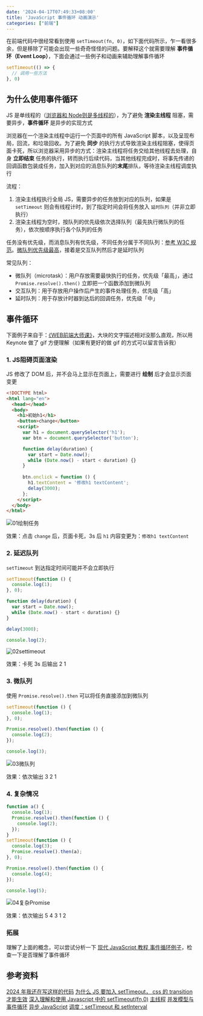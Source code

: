 ```yaml
---
date: '2024-04-17T07:49:33+08:00'
title: 'JavaScript 事件循环 动画演示'
categories: ["前端"]
---
```


在前端代码中很经常看到使用 `setTimeout(fn, 0)`，如下面代码所示，乍一看很多余，但是移除了可能会出现一些奇奇怪怪的问题。要解释这个就需要理解 **事件循环（Event Loop）**，下面会通过一些例子和动画来辅助理解事件循环

```js
setTimeout(() => {
  // 调用一些方法
}, 0)
```

## 为什么使用事件循环

JS 是单线程的（[浏览器和 Node则是多线程的](https://www.reddit.com/r/node/comments/nqxelw/why_everyone_is_saying_that_js_is_single_threaded/)），为了避免 **渲染主线程** 阻塞，需要异步，**事件循环** 是异步的实现方式

浏览器在一个渲染主线程中运行一个页面中的所有 JavaScript 脚本，以及呈现布局，回流，和垃圾回收。为了避免 **同步** 的执行方式导致渲染主线程阻塞，使得页面卡死，所以浏览器采用异步的方式：渲染主线程将任务交给其他线程去处理，自身 **立即结束** 任务的执行，转而执行后续代码，当其他线程完成时，将事先传递的回调函数包装成任务，加入到对应的消息队列的**末尾**排队，等待渲染主线程调度执行

流程：
1. 渲染主线程执行全局 JS，需要异步的任务放到对应的队列，如果是 `setTimeout` 则会有线程计时，到了指定时间会将任务放入 `延时队列`（并非立即执行）
2. 渲染主线程为空时，按队列的优先级依次选择队列（最先执行微队列的任务），依次按顺序执行各个队列的任务

任务没有优先级，而消息队列有优先级，不同任务分属于不同队列：[参考 W3C 规范](https://html.spec.whatwg.org/multipage/webappapis.html#generic-task-sources)。[微队列优先级最高](https://html.spec.whatwg.org/multipage/webappapis.html#perform-a-microtask-checkpoint)，接着是交互队列然后才是延时队列

常见队列：

- 微队列（microtask）：⽤户存放需要最快执⾏的任务，优先级「最⾼」，通过 `Promise.resolve().then()` ⽴即把⼀个函数添加到微队列
- 交互队列：⽤于存放⽤户操作后产⽣的事件处理任务，优先级「⾼」
- 延时队列：⽤于存放计时器到达后的回调任务，优先级「中」



## 事件循环

下面例子来自于：[《WEB前端大师课》](https://ke.qq.com/course/5892689)，大块的文字描述相对没那么直观，所以用 Keynote 做了 gif 方便理解（如果有更好的做 gif 的方式可以留言告诉我）

### 1. JS阻碍页面渲染

JS 修改了 DOM 后，并不会马上显示在页面上，需要进行 **绘制** 后才会显示页面变更

```html
<!DOCTYPE html>
<html lang="en">
  <head></head>
  <body>
    <h1>初始h1</h1>
    <button>change</button>
    <script>
      var h1 = document.querySelector('h1');
      var btn = document.querySelector('button');

      function delay(duration) {
        var start = Date.now();
        while (Date.now() - start < duration) {}
      }
      
      btn.onclick = function () {
        h1.textContent = '修改h1 textContent';
        delay(3000);
      };
    </script>
  </body>
</html>
```

![01绘制任务](JavaScript事件循环动画演示/1929786-20240416173932693-109077340.gif)

效果：点击 `change` 后，页面卡死，3s 后 `h1` 内容变更为：`修改h1 textContent`

### 2. 延迟队列

`setTimeout` 到达指定时间可能并不会立即执行

```js
setTimeout(function () {
  console.log(1);
}, 0);

function delay(duration) {
  var start = Date.now();
  while (Date.now() - start < duration) {}
}

delay(3000);

console.log(2);
```

![02settimeout](JavaScript事件循环动画演示/1929786-20240416174000096-2033848170.gif)

效果：卡死 3s 后输出 2 1

### 3. 微队列

使用 `Promise.resolve().then` 可以将任务直接添加到微队列

```js
setTimeout(function () {
  console.log(1);
}, 0);

Promise.resolve().then(function () {
  console.log(2);
});

console.log(3);
```

![03微队列](JavaScript事件循环动画演示/1929786-20240416174033217-629343889.gif)

效果：依次输出 3 2 1

### 4. 复杂情况

```js
function a() {
  console.log(1);
  Promise.resolve().then(function () {
    console.log(2);
  });
}
setTimeout(function () {
  console.log(3);
  Promise.resolve().then(a);
}, 0);

Promise.resolve().then(function () {
  console.log(4);
});

console.log(5);
```

![04复杂Promise](JavaScript事件循环动画演示/1929786-20240416174055454-1565610014.gif)

效果：依次输出 5 4 3 1 2

### 拓展

理解了上面的概念，可以尝试分析一下 [现代 JavaScript 教程 事件循环例子](https://zh.javascript.info/event-loop#xia-fang-zhe-duan-dai-ma-de-shu-chu-shi-shi-mo)，检查一下是否理解了事件循环

## 参考资料

[2024 年我还在写这样的代码](https://twitter.com/randyloop/status/1779145003824288010)
[为什么 JS 要加入 setTimeout， css 的 transition 才能生效](https://v2ex.com/t/633069)
[深入理解和使用 Javascript 中的 setTimeout(fn,0)](https://yugasun.com/post/understand-settimeout-fn-0)
[主线程](https://developer.mozilla.org/zh-CN/docs/Glossary/Main_thread)
[并发模型与事件循环](https://developer.mozilla.org/zh-CN/docs/Web/JavaScript/Event_loop)
[异步 JavaScript](https://developer.mozilla.org/zh-CN/docs/Learn/JavaScript/Asynchronous)
[调度：setTimeout 和 setInterval](https://zh.javascript.info/settimeout-setinterval)